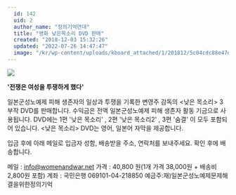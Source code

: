 ```yaml
---
  id: 142
  uid: 2
  author_name: "정의기억연대"
  title: "영화 낮은목소리 DVD 판매"
  created: "2018-12-03 15:32:26"
  updated: "2022-07-26 14:47:47"
  image: "/kr/wp-content/uploads/kboard_attached/1/201812/5c04cdc88e47d1037488.png"
---
```

![](/kr/wp-content/uploads/kboard_attached/1/201812/5c04cdc88e47d1037488.png)

**'전쟁은 여성을 투쟁하게 했다'**

일본군성노예제 피해 생존자의 일상과 투쟁을 기록한 변영주 감독의 <낮은 목소리> 3부작 DVD를 판매합니다.
수익금은 전액 일본군성노예제 피해 생존자 활동 기금으로 사용됩니다.
DVD에는 1편 '낮은 목소리' , 2편 '낮은 목소리2' , 3편 '숨결' 이 모두 포함되어 있습니다.
<낮은 목소리> DVD는 영어, 일본어 자막을 제공합니다.

입금 후에 아래 메일로 입금자 성함, 배송받을 주소, 연락처를 보내주세요. 
확인 후에 배송합니다. 

메일 : info@womenandwar.net
가격 : 40,800 원(1개 가격 38,000원 + 배송비 2,800원 포함)
계좌 : 국민은행 069101-04-218850 예금주:재)일본군성노예제문제해결을위한정의기억